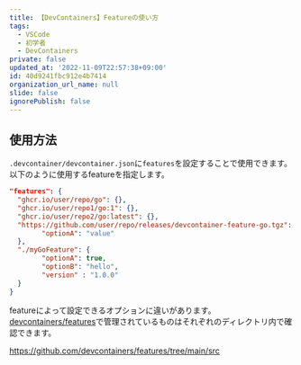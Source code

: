 ```yaml
---
title: 【DevContainers】Featureの使い方
tags:
  - VSCode
  - 初学者
  - DevContainers
private: false
updated_at: '2022-11-09T22:57:38+09:00'
id: 40d9241fbc912e4b7414
organization_url_name: null
slide: false
ignorePublish: false
---
```

## 使用方法

`.devcontainer/devcontainer.json`に`features`を設定することで使用できます。  
以下のように使用するfeatureを指定します。  

```json:.devcontainer/devcontainer.json
"features": {
  "ghcr.io/user/repo/go": {},
  "ghcr.io/user/repo1/go:1": {},
  "ghcr.io/user/repo2/go:latest": {},
  "https://github.com/user/repo/releases/devcontainer-feature-go.tgz": { 
        "optionA": "value" 
  },
  "./myGoFeature": { 
        "optionA": true,
        "optionB": "hello",
        "version" : "1.0.0"
  }
}
```

featureによって設定できるオプションに違いがあります。  
[devcontainers/features](https://github.com/devcontainers/features)で管理されているものはそれぞれのディレクトリ内で確認できます。

https://github.com/devcontainers/features/tree/main/src
